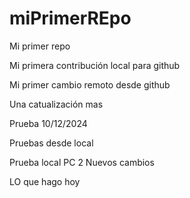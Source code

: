 # miPrimerREpo

Mi primer repo

Mi primera contribución local para github

Mi primer cambio remoto desde github

Una catualización mas

Prueba 10/12/2024

Pruebas desde local

Prueba local PC 2
Nuevos cambios

LO que hago hoy
